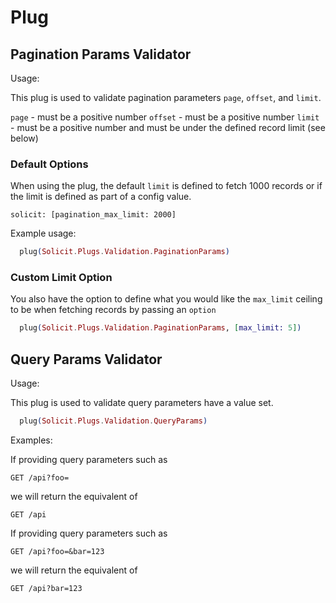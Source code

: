 # Plug

## Pagination Params Validator

Usage:

This plug is used to validate pagination parameters `page`, `offset`, and `limit`.

`page` - must be a positive number
`offset` - must be a positive number
`limit` - must be a positive number and must be under the defined record limit (see below)

### Default Options

When using the plug, the default `limit` is defined to fetch 1000 records or if the
limit is defined as part of a config value.

```text
solicit: [pagination_max_limit: 2000]
```

Example usage:
```elixir
  plug(Solicit.Plugs.Validation.PaginationParams)
```

### Custom Limit Option

You also have the option to define what you would like the `max_limit` ceiling to be
when fetching records by passing an `option`

```elixir
  plug(Solicit.Plugs.Validation.PaginationParams, [max_limit: 5])
```
## Query Params Validator

Usage:

This plug is used to validate query parameters have a value set.

```elixir
  plug(Solicit.Plugs.Validation.QueryParams)
```

Examples:

If providing query parameters such as
```text
GET /api?foo=
```
we will return the equivalent of
```text
GET /api
```

If providing query parameters such as
```text
GET /api?foo=&bar=123
```
we will return the equivalent of
```text
GET /api?bar=123
```